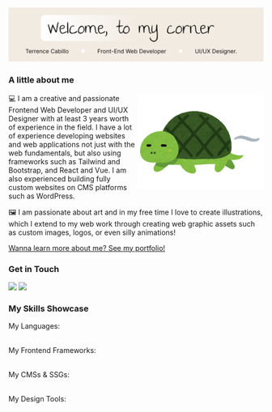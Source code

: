 <!-- image source: https://www.irasutoya.com/2017/03/blog-post_421.html -->
<img src="https://github.com/Trezzon/trezzon/blob/main/assets/banner.svg"/>

### A little about me

<img src="https://github.com/Trezzon/trezzon/blob/main/assets/turtle.png" style="width:250px" align="right"/>
<p>
  💻 I am a creative and passionate Frontend Web Developer and UI/UX Designer with at least 3 years worth of experience in the field. I have a lot of experience developing websites and web applications not just with the web fundamentals, but also using frameworks such as Tailwind and Bootstrap, and React and Vue. I am also experienced building fully custom websites on CMS platforms such as WordPress. 
</p>
<p>
  🖼️ I am passionate about art and in my free time I love to create illustrations, which I extend to my web work through creating web graphic assets such as custom images, logos, or even silly animations!
</p>

<a href="https://terrencejcab.com">Wanna learn more about me? See my portfolio!</a> 

### Get in Touch

<a href="mailto:terrencejcab@gmail.com"><img src="https://img.shields.io/badge/Email_Me-EA4335?style=plastic&logo=gmail&logoColor=ffffff" /></a>
<a href="https://terrencejcab.com"><img src="https://img.shields.io/badge/See_My_Portfolio-21759B?style=plastic&logo=wordpress&logoColor=ffffff" /></a>

### My Skills Showcase

My Languages: <br>
![<html>](https://img.shields.io/badge/HTML5-E34F26?style=plastic&logo=html5&logoColor=ffffff)
![<css>](https://img.shields.io/badge/CSS3-1572B6?style=plastic&logo=css3&logoColor=ffffff)
![<sass>](https://img.shields.io/badge/Sass-CC6699?style=plastic&logo=sass&logoColor=ffffff)
![<javascript>](https://img.shields.io/badge/Javascript-F7DF1E?style=plastic&logo=javascript&logoColor=000000)
![<typescript>](https://img.shields.io/badge/Typescript-3178C6?style=plastic&logo=typescript&logoColor=ffffff)
![<php>](https://img.shields.io/badge/PHP-777BB4?style=plastic&logo=php&logoColor=ffffff)
![<mysql>](https://img.shields.io/badge/MySQL-4479A1?style=plastic&logo=mysql&logoColor=ffffff)
![<python>](https://img.shields.io/badge/Python-3776AB?style=plastic&logo=python&logoColor=ffff00)

My Frontend Frameworks: <br>
![<react>](https://img.shields.io/badge/React-61DAFB?style=plastic&logo=react&logoColor=000000)
![<next>](https://img.shields.io/badge/NextJS-000000?style=plastic&logo=nextdotjs&logoColor=ffffff)
![<vue>](https://img.shields.io/badge/VueJS-4FC08D?style=plastic&logo=vuedotjs&logoColor=000000)
![<nuxt>](https://img.shields.io/badge/NuxtJS-00DC82?style=plastic&logo=nuxtdotjs&logoColor=000000)
![<jquery>](https://img.shields.io/badge/jQuery-0769AD?style=plastic&logo=jquery&logoColor=ffffff)
![<tailwind>](https://img.shields.io/badge/TailwindCSS-06B6D4?style=plastic&logo=tailwindcss&logoColor=ffffff)
![<bootstrap>](https://img.shields.io/badge/Bootstrap-7952B3?style=plastic&logo=bootstrap&logoColor=ffffff)

My CMSs & SSGs: <br>
![<wordpress>](https://img.shields.io/badge/WordPress-21759B?style=plastic&logo=wordpress&logoColor=ffffff)
![<joomla>](https://img.shields.io/badge/Joomla-5091CD?style=plastic&logo=joomla&logoColor=ffffff)
![<astro>](https://img.shields.io/badge/Astro-BC52EE?style=plastic&logo=astro&logoColor=ffffff)
![<hugo>](https://img.shields.io/badge/Hugo-FF4088?style=plastic&logo=hugo&logoColor=ffffff)

My Design Tools: <br>
![<figma>](https://img.shields.io/badge/Figma-F24E1E?style=plastic&logo=figma&logoColor=ffffff)
![<inkscape>](https://img.shields.io/badge/Inkscape-000000?style=plastic&logo=inkscape&logoColor=ffffff)
![<photoshop>](https://img.shields.io/badge/Photoshop-31A8FF?style=plastic&logo=adobephotoshop&logoColor=ffffff)
![<photopea>](https://img.shields.io/badge/Photopea-18A497?style=plastic&logo=photopea&logoColor=ffffff)
![<illustrator>](https://img.shields.io/badge/Illustrator-FF9A00?style=plastic&logo=adobeillustrator&logoColor=ffffff)
![<krita>](https://img.shields.io/badge/Krita-3BABFF?style=plastic&logo=krita&logoColor=ffffff)
